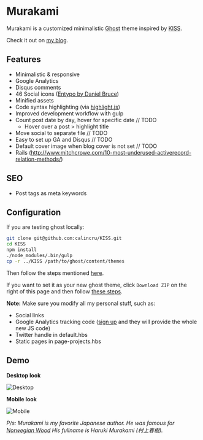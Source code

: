 # Murakami
Murakami is a customized minimalistic [Ghost](https://ghost.org/) theme inspired by
[KISS](https://github.com/calincru/KISS).

Check it out on [my blog](http://quangteomedia.com).

## Features
- Minimalistic & responsive
- Google Analytics
- Disqus comments
- 46 Social icons ([Entypo by Daniel Bruce](http://fontello.com/#search=social))
- Minified assets
- Code syntax highlighting (via [highlight.js](https://highlightjs.org/))
- Improved development workflow with gulp
- Count post date by day, hover for specific date // TODO
	- Hover over a post > highlight title
- Move social to separate file // TODO
- Easy to set up GA and Disqus // TODO
- Default cover image when blog cover is not set // TODO
- Rails (http://www.mitchcrowe.com/10-most-underused-activerecord-relation-methods/)

## SEO
- Post tags as meta keywords

## Configuration

If you are testing ghost locally:
```bash
git clone git@github.com:calincru/KISS.git
cd KISS
npm install
./node_modules/.bin/gulp
cp -r ../KISS /path/to/ghost/content/themes
```
Then follow the steps mentioned [here](http://support.ghost.org/edit-ghost-theme/).

If you want to set it as your new ghost theme, click `Download ZIP` on the
right of this page and then follow
[these steps](http://support.ghost.org/upload-theme-ghostpro/).

**Note:** Make sure you modify all my personal stuff, such as:
- Social links
- Google Analytics tracking code ([sign
  up](https://accounts.google.com/ServiceLogin?service=analytics&userexp=signup&hl=en)
  and they will provide the whole new JS code)
- Twitter handle in default.hbs
- Static pages in page-projects.hbs

## Demo

**Desktop look**

![Desktop](http://i.imgur.com/ZFrEspa.jpg)

**Mobile look**

![Mobile](http://i.imgur.com/WUZCboI.jpg)

*P/s: Murakami is my favorite Japanese author.*
*He was famous for [Norwegian Wood](https://en.wikipedia.org/wiki/Norwegian_Wood_(novel))*
*His fullname is Haruki Murakami (村上春樹).*
